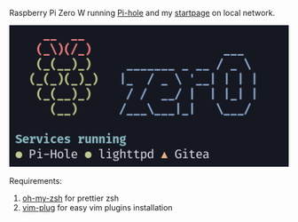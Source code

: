 Raspberry Pi Zero W running [Pi-hole](https://pi-hole.net/) and my [startpage](https://github.com/gkeep/dotfiles) on local network.

![motd](scrot.png)

Requirements:
1. [oh-my-zsh](https://github.com/ohmyzsh/ohmyzsh) for prettier zsh
2. [vim-plug](https://github.com/junegunn/vim-plug) for easy vim plugins installation
